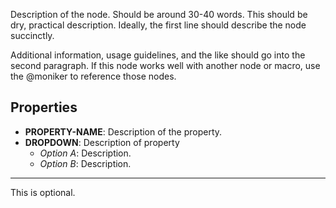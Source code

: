 Description of the node. Should be around 30-40 words. This should be dry, practical description. Ideally, the first line should describe the node succinctly.

Additional information, usage guidelines, and the like should go into the second paragraph. If this node works well with another node or macro, use the @moniker to reference those nodes.

## Properties

- **PROPERTY-NAME**: Description of the property.
- **DROPDOWN**: Description of property
    - *Option A*: Description.
    - *Option B*: Description.

---
<TIP>
This is optional.
</TIP>
